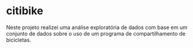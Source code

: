 # citibike
Neste projeto realizei uma análise exploratória de dados com base em um conjunto de dados sobre o uso de um programa de compartilhamento de bicicletas. 
